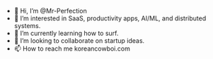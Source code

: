 - 👋 Hi, I’m @Mr-Perfection
- 👀 I’m interested in SaaS, productivity apps, AI/ML, and distributed systems.
- 🌱 I’m currently learning how to surf.
- 💞️ I’m looking to collaborate on startup ideas.
- 📫 How to reach me koreancowboi.com

<!---
Mr-Perfection/Mr-Perfection is a ✨ special ✨ repository because its `README.md` (this file) appears on your GitHub profile.
You can click the Preview link to take a look at your changes.
--->
